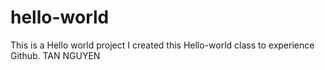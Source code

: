 # hello-world
This is a Hello world project
I created this Hello-world class to experience Github.
TAN NGUYEN
